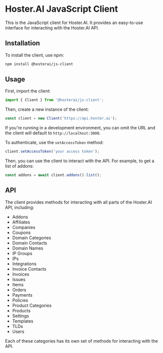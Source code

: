 # Hoster.AI JavaScript Client
This is the JavaScript client for Hoster.AI. It provides an easy-to-use interface for interacting with the Hoster.AI API.

## Installation
To install the client, use npm:
```bash
npm install @hosterai/js-client
```

## Usage
First, import the client:
```js
import { Client } from '@hosterai/js-client';
```

Then, create a new instance of the client:
```js
const client = new Client('https://api.hoster.ai');
```

If you're running in a development environment, you can omit the URL and the client will default to `http://localhost:3000`.

To authenticate, use the `setAccessToken` method:
```js
client.setAccessToken('your access token');
```

Then, you can use the client to interact with the API. For example, to get a list of addons:
```js
const addons = await client.addons().list();
```

## API
The client provides methods for interacting with all parts of the Hoster.AI API, including:

* Addons
* Affiliates
* Companies
* Coupons
* Domain Categories
* Domain Contacts
* Domain Names
* IP Groups
* IPs
* Integrations
* Invoice Contacts
* Invoices
* Issues
* Items
* Orders
* Payments
* Policies
* Product Categories
* Products
* Settings
* Templates
* TLDs
* Users

Each of these categories has its own set of methods for interacting with the API.